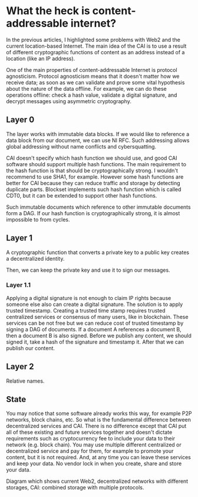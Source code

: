 # What the heck is content-addressable internet?

In the previous articles, I highlighted some problems with Web2 and the current location-based Internet. The main idea of the CAI is to use a result of different cryptographic functions of content as an address instead of a location (like an IP address).

One of the main properties of content-addressable Internet is protocol agnosticism. Protocol agnosticism means that it doesn't matter how we receive data; as soon as we can validate and prove some vital hypothesis about the nature of the data offline. For example, we can do these operations offline: check a hash value, validate a digital signature, and decrypt messages using asymmetric cryptography.

## Layer 0

The layer works with immutable data blocks. If we would like to reference a data block from our document, we can use NI RFC. Such addressing allows global addressing without name conflicts and cybersquatting.

CAI doesn't specify which hash function we should use, and good CAI software should support multiple hash functions. The main requirement to the hash function is that should be cryptographically strong. I wouldn't recommend to use SHA1, for example. However some hash functions are better for CAI because they can reduce traffic and storage by detecting duplicate parts. Blockset implements such hash function which is called CDT0, but it can be extended to support other hash functions.

Such immutable documents which reference to other immutable documents form a DAG. If our hash function is cryptographically strong, it is almost impossible to from cycles.

## Layer 1

A cryptographic function that converts a private key to a public key creates a decentralized identity.

Then, we can keep the private key and use it to sign our messages.

### Layer 1.1

Applying a digital signature is not enough to claim IP rights because someone else also can create a digital signature. The solution is to apply trusted timestamp. Creating a trusted time stamp requires trusted centralized services or consensus of many users, like in blockchain. These services can be not free but we can reduce cost of trusted timestamp by signing a DAG of documents. If a document A references a document B, then a document B is also signed. Before we publish any content, we should signed it, take a hash of the signature and timestamp it. After that we can publish our content.

## Layer 2

Relative names.

## State

You may notice that some software already works this way, for example P2P networks, block chains, etc. So what is the fundamental difference between decentralized services and CAI. There is no difference except that CAI put all of these existing and future services together and doesn't dictate requirements such as cryptocurrency fee to include your data to their network (e.g. block chain). You may use multiple different centralized or decentralized service and pay for them, for example to promote your content, but it is not required. And, at any time you can leave these services and keep your data. No vendor lock in when you create, share and store your data.

Diagram which shows current Web2, decentralized networks with different storages, CAI: combined storage with multiple protocols. 